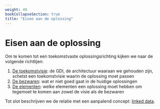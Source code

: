 ```yaml
---
weight: 40
bookCollapseSection: true
title: "Eisen aan de oplossing"
---
```


# Eisen aan de oplossing

Om te komen tot een toekomstvaste oplossingsrichting kijken we naar de volgende richtlijen:
1. [De toekomstvisie](toekomstvisie): de GDI, de architectuur waaraan we gehouden zijn, schetst een toekomstvisie waarin de oplossing moet passen
2. [De bezwaren](bezwaren): wat er niet goed gaat in de huidige oplossingen
3. [De elementen](elementen): welke elementen een oplossing moet hebben om tegemoet te komen aan zowel de visie als de bezwaren

Tot slot beschrijven we de relatie met een aanpalend concept: [linked data](linked_data).